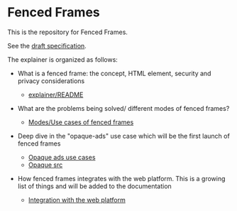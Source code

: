 # Fenced Frames

This is the repository for Fenced Frames.

See the [draft specification](https://wicg.github.io/fenced-frame).

The explainer is organized as follows:

* What is a fenced frame: the concept, HTML element, security and privacy considerations 
   * [explainer/README](https://github.com/shivanigithub/fenced-frame/tree/master/explainer)
   
* What are the problems being solved/ different modes of fenced frames?
   * [Modes/Use cases of fenced frames](https://github.com/shivanigithub/fenced-frame/blob/master/explainer/modes.md)

* Deep dive in the "opaque-ads" use case which will be the first launch of fenced frames
   * [Opaque ads use cases](https://github.com/shivanigithub/fenced-frame/blob/master/explainer/opaque_ads_use_cases.md)
   * [Opaque src](https://github.com/shivanigithub/fenced-frame/blob/master/explainer/opaque_src.md)
   
* How fenced frames integrates with the web platform. This is a growing list of things and will be added to the documentation
   *  [Integration with the web platform](https://github.com/shivanigithub/fenced-frame/blob/master/explainer/integration_with_web_platform.md)
   
   
